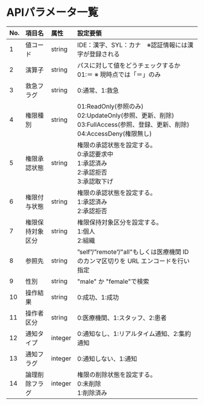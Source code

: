 # APIパラメータ一覧

| No. | 項目名      | 属性     | 設定要領                                                                                                 |
|:----|:---------|:-------|:-----------------------------------------------------------------------------------------------------|
| 1   | 値コード                 | string  | IDE：漢字、SYL：カナ　※認証情報には漢字が登録される                                                                        |
| 2   | 演算子      | string | パスに対して値をどうチェックするか<br/>01:＝ ※ 現時点では「＝」のみ                                                              |
| 3   | 救急フラグ                     | string  | 0:通常、1:救急                                                                                            |
| 4   | 権限種別     | string | 01:ReadOnly(参照のみ)<br/>02:UpdateOnly(参照、更新、削除)<br/>03:FullAccess(参照、登録、更新、削除)<br/>04:AccessDeny(権限無し) |
| 5   | 権限承認状態   | string | 権限の承認状態を設定する。<br/>0:承認要求中<br/>1:承認済み<br/>2:承認拒否<br/>3:承認取下げ                                          |
| 6   | 権限付与状態   | string | 権限の承認状態を設定する。<br>1:承認済み<br>2:承認拒否                                                                    |
| 7   | 権限保持対象区分 | string | 権限保持対象区分を設定する。<br>1:個人<br>2:組織                                                                       |
| 8   | 参照先     | string| ”self”/”remote”/"all"もしくは医療機関 ID のカンマ区切りを URL エンコードを行い指定                                             |
| 9   | 性別      | string | "male" か "female"で検索                                                                                 |
| 10  | 操作結果                | string | 0:成功、1:成功                                                                                            |
| 11  | 操作者区分                 | string  | 0:医療機関、1:スタッフ、2:患者                                                                                   |
| 12  | 通知タイプ                | integer   | 0:通知なし、1:リアルタイム通知、2:集約通知                                                                             |
| 13  | 通知フラグ     | integer | 0:通知しない、1:通知                                                                                         |
| 14  | 論理削除フラグ        | integer | 権限の削除状態を設定する。<br/>0:未削除<br/>1:削除済み                                                                   |
